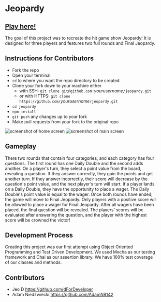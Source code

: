 # Jeopardy

## [Play here!](https://dfordeveloper.github.io/jeopardy/)

The goal of this project was to recreate the hit game show Jeopardy! It is designed for three players and features two full rounds and Final Jeopardy.

## Instructions for Contributors
  - Fork the repo
  - Open your terminal
  - `cd` to where you want the repo directory to be created
  - Clone your fork down to your machine either
    - with SSH: `git clone git@github.com:`*yourusername*`/jeopardy.git`
    - or with HTTPS: `git clone https://github.com/`*yourusername*`/jeopardy.git`
  - `cd jeopardy`
  - `npm install`
  - `git push` any changes up to your fork
  - Make pull requests from your fork to the original repo

![screenshot of home screen](images/HomeScreen.png)
![screenshot of main screen](images/MainScreen.png)

## Gameplay

There two rounds that contain four categories, and each category has four questions. The first round has one Daily Double and the second adds another. On a player's turn, they select a point value from the board, revealing a question. If they answer correctly, they gain the points and get another turn. If they answer incorrectly, their score will decrease by the question's point value, and the next player's turn will start. If a player lands on a Daily Double, they have the opportunity to place a wager. The Daily Double's point value is equal to the wager. Once both rounds have ended, the game will move to Final Jeopardy. Only players with a positive score will be allowed to place a wager for Final Jeopardy. After all wagers have been placed, the final question will be revealed. The players' scores will be evaluated after answering the question, and the player with the highest score will be crowned the victor! 

## Development Process

Creating this project was our first attempt using Object Oriented Programming and Test Driven Development. We used Mocha as our testing framework and Chai as our assertion library. We have 100% test coverage of our classes and methods. 

## Contributors 
* Jeo D https://github.com/dForDeveloper
* Adam Niedzwiecki https://github.com/AdamN8142
